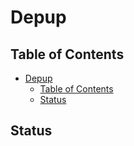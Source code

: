 # Depup

## Table of Contents

- [Depup](#depup)
  - [Table of Contents](#table-of-contents)
  - [Status](#status)

## Status
